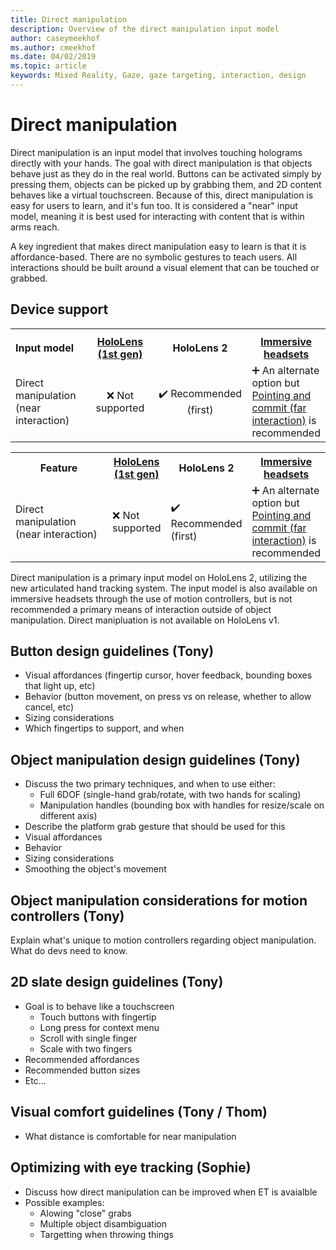 ```yaml
---
title: Direct manipulation
description: Overview of the direct manipulation input model
author: caseymeekhof
ms.author: cmeekhof
ms.date: 04/02/2019
ms.topic: article
keywords: Mixed Reality, Gaze, gaze targeting, interaction, design
---
```


# Direct manipulation
Direct manipulation is an input model that involves touching holograms directly with your hands.  The goal with direct manipulation is that objects behave just as they do in the real world. Buttons can be activated simply by pressing them, objects can be picked up by grabbing them, and 2D content behaves like a virtual touchscreen.  Because of this, direct manipulation is easy for users to learn, and it's fun too.  It is considered a "near" input model, meaning it is best used for interacting with content that is within arms reach.

A key ingredient that makes direct manipulation easy to learn is that it is affordance-based. There are no symbolic gestures to teach users. All interactions should be built around a visual element that can be touched or grabbed.

## Device support

<table>
<th>
<tr>
<td style="width:150px;"><strong>Input model</strong></td>
<td style="width:150px; text-align: center;"><a href="hololens-hardware-details.md"><strong>HoloLens (1st gen)</strong></a></td>
<td style="width:225px; text-align: center;"><strong>HoloLens 2</strong></td>
<td style="width:25px; text-align: center;"><a href="immersive-headset-hardware-details.md"><strong>Immersive headsets</strong></a></td>
</tr>
</th>
 
<tr>
<td>Direct manipulation (near interaction)</td><td style="text-align: center;">❌ Not supported</td><td style="text-align: center;">✔️ Recommended (first)</td><td>➕ An alternate option but <a href="TBD-fill-in-file-name.md">Pointing and commit (far interaction)</a> is recommended</td>
</tr>
</table>

<table style="width: 100%;">
<th style="width: 55%;">Feature</th><th style="width: 15%;"> <a href="hololens-hardware-details.md">HoloLens (1st gen)</a></th><th style="width: 15%;">HoloLens 2</th><th> <a href="immersive-headset-hardware-details.md">Immersive headsets</a></th>
 
<tr>
<td>Direct manipulation (near interaction)</td><td>❌ Not supported</td><td>✔️ Recommended (first)</td><td>➕ An alternate option but <a href="TBD-fill-in-file-name.md">Pointing and commit (far interaction)</a> is recommended</td>
</tr>
</table>


Direct manipulation is a primary input model on HoloLens 2, utilizing the new articulated hand tracking system. The input model is also available on immersive headsets through the use of motion controllers, but is not recommended a primary means of interaction outside of object manipulation.  Direct manipluation is not available on HoloLens v1.

## Button design guidelines (Tony)
- Visual affordances (fingertip cursor, hover feedback, bounding boxes that light up, etc)
- Behavior (button movement, on press vs on release, whether to allow cancel, etc)
- Sizing considerations
- Which fingertips to support, and when

## Object manipulation design guidelines (Tony)
- Discuss the two primary techniques, and when to use either:
  - Full 6DOF (single-hand grab/rotate, with two hands for scaling)
  - Manipulation handles (bounding box with handles for resize/scale on different axis)
- Describe the platform grab gesture that should be used for this
- Visual affordances
- Behavior
- Sizing considerations
- Smoothing the object's movement

## Object manipulation considerations for motion controllers (Tony)
Explain what's unique to motion controllers regarding object manipulation. What do devs need to know. 

## 2D slate design guidelines (Tony)
- Goal is to behave like a touchscreen
  - Touch buttons with fingertip
  - Long press for context menu
  - Scroll with single finger
  - Scale with two fingers
- Recommended affordances
- Recommended button sizes
- Etc...

## Visual comfort guidelines (Tony / Thom)
 - What distance is comfortable for near manipulation

## Optimizing with eye tracking (Sophie)
 - Discuss how direct manipulation can be improved when ET is avaialble
 - Possible examples:
    - Alowing "close" grabs
    - Multiple object disambiguation
    - Targetting when throwing things
